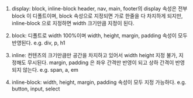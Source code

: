 1. display: block, inline-block
   header, nav, main, footer의 display 속성은 전부 block 이 디폴트이며, block 속성으로 지정되면 가로 한줄을 다 차지하게 되지만, inline-block 으로 지정하면 width 크기만큼 지정이 된다.

2. block: 디폴트로 width 100%이며 width, height, margin, padding 속성이 모두 반영된다. e.g. div, p, h1

3. inline: 컨텐츠의 크기만큼만 공간을 차지하고 있어서 width height 지정 불가, 지정해도 무시된다. margin, padding 은 좌우 간격만 반영이 되고 상하 간격이 반영되지 않는다. e.g. span, a, em

4. inline-block: width, height, margin, padding 속성이 모두 지정 가능하다. e.g. button, input, select
